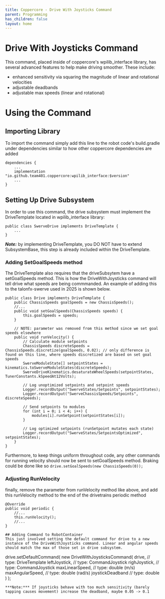 ```yaml
---
title: Coppercore - Drive With Joysticks Command
parent: Programming
has_children: false
layout: home
---
```


# Drive With Joysticks Command
This command, placed inside of coppercore's wpilib_interface library, has several advanced features to help make driving smoother. These include:
- enhanced sensitivity via squaring the magnitude of linear and rotational velocities
- adjustable deadbands
- adjustable max speeds (linear and rotational)

# Using the Command
## Importing Library
To import the command simply add this line to the robot code's build.gradle under dependencies similar to how other coppercore dependencies are added
```
dependencies {
    ...
    implementation "io.github.team401.coppercore:wpilib_interface:$version"
    ...
}
```
## Setting Up Drive Subsystem
In order to use this command, the drive subsystem must implement the DriveTemplate located in wpilib_interface library:
```
public class SwerveDrive implements DriveTemplate {
    ...
}
```
***Note:*** by implementing DriveTemplate, you DO NOT have to extend SubsystemBase, this step is already included within the DriveTemplate. 

### Adding SetGoalSpeeds method
The DriveTemplate also requires that the driveSubsytem have a setGoalSpeeds method. This is how the DriveWithJoysticks command will tell drive what speeds are being commmanded. An example of adding this to the talonfx-swerve used in 2025 is shown below.
```
public class Drive implements DriveTemplate {
    public ChassisSpeeds goalSpeeds = new ChassisSpeeds();
    //...
    public void setGoalSpeeds(ChassisSpeeds speeds) {
        this.goalSpeeds = speeds;
    }

    // NOTE: parameter was removed from this method since we set goal speeds elsewhere
    public void runVelocity() { 
        // Calculate module setpoints
        ChassisSpeeds discreteSpeeds = ChassisSpeeds.discretize(goalSpeeds, 0.02); // only difference is found on this line, where speeds discretized are based on set goal speeds
        SwerveModuleState[] setpointStates = kinematics.toSwerveModuleStates(discreteSpeeds);
        SwerveDriveKinematics.desaturateWheelSpeeds(setpointStates, TunerConstants.kSpeedAt12Volts);

        // Log unoptimized setpoints and setpoint speeds
        Logger.recordOutput("SwerveStates/Setpoints", setpointStates);
        Logger.recordOutput("SwerveChassisSpeeds/Setpoints", discreteSpeeds);

        // Send setpoints to modules
        for (int i = 0; i < 4; i++) {
            modules[i].runSetpoint(setpointStates[i]);
        }

        // Log optimized setpoints (runSetpoint mutates each state)
        Logger.recordOutput("SwerveStates/SetpointsOptimized", setpointStates);
    }
}
```
Furthermore, to keep things uniform throughout code, any other commands for running velocity should now be sent to setGoalSpeeds method. Braking could be done like so `drive.setGoalSpeeds(new ChassisSpeeds(0));`

### Adjusting RunVelocity
finally, remove the parameter from runVelocity method like above, and add this runVelocity method to the end of the drivetrains periodic method
```
@Override
public void periodic {
    //...
    this.runVelocity();
    //...
}

## Adding Command to RobotContainer
This just involved setting the default command for drive to a new instance of the DriveWithJoysticks command. Linear and angular speeds should match the max of those set in drive subsystem.
```
drive.setDefaultCommand(
    new DriveWithJoysticksCommand(
        drive, // type: DriveTemplate
        leftJoystick, // type: CommandJoystick
        righJoystick, // type: CommandJoystick
         maxLinearSpeed, // type: double (m/s)
         maxAngularSpeed, // type: double (rad/s)
         joystickDeadband // type: double
    )
);
```
***Note:*** If joysticks behave with too much sensitivity (barely tapping causes movement) increase the deadband, maybe 0.05 -> 0.1
